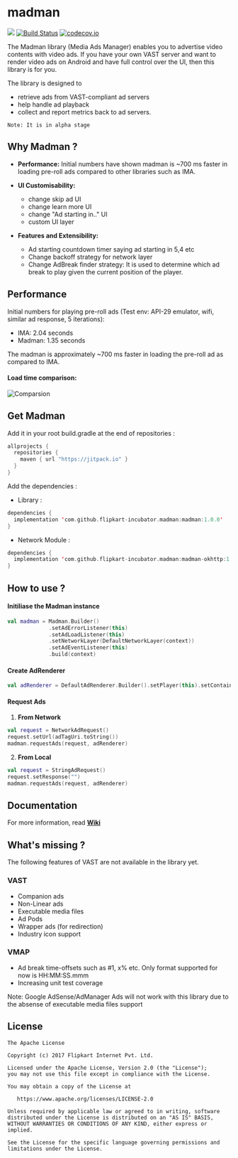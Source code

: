 # madman

[![](https://jitpack.io/v/flipkart-incubator/madman-android.svg)](https://jitpack.io/#flipkart-incubator/madman-android)
[![Build Status](https://travis-ci.org/flipkart-incubator/madman-android.svg?branch=master)](https://travis-ci.org/flipkart-incubator/madman-android) 
[![codecov.io](https://codecov.io/github/flipkart-incubator/madman-android/branch/master/graph/badge.svg)](https://codecov.io/github/flipkart-incubator/madman-android)

The Madman library (Media Ads Manager) enables you to advertise video contents with video ads. If you have your own VAST server and want to render video ads on Android and have full control over the UI, then this library is for you.

The library is designed to 

* retrieve ads from VAST-compliant ad servers
* help handle ad playback
* collect and report metrics back to ad servers.

`Note: It is in alpha stage`

## Why Madman ?

* <b>Performance:</b> Initial numbers have shown madman is ~700 ms faster in loading pre-roll ads compared to other libraries such as IMA.
  
* <b>UI Customisability:</b>

  * change skip ad UI
  * change learn more UI
  * change "Ad starting in.." UI
  * custom UI layer
  
* <b>Features and Extensibility:</b> 

  * Ad starting countdown timer saying ad starting in 5,4 etc
  * Change backoff strategy for network layer
  * Change AdBreak finder strategy: It is used to determine which ad break to play given the current position of the player.


## Performance

Initial numbers for playing pre-roll ads (Test env: API-29 emulator, wifi, similar ad response, 5 iterations):

  * IMA: 2.04 seconds
  * Madman: 1.35 seconds

The madman is approximately ~700 ms faster in loading the pre-roll ad as compared to IMA.

#### Load time comparison: 

![Comparsion](https://github.com/flipkart-incubator/madman-android/blob/master/files/comparison.gif)


## Get Madman

Add it in your root build.gradle at the end of repositories :
```kotlin
allprojects {
  repositories {
    maven { url "https://jitpack.io" }
  }
}
```

Add the dependencies :

* Library :
```kotlin
dependencies {
  implementation 'com.github.flipkart-incubator.madman:madman:1.0.0'
}
```

* Network Module :
```kotlin
dependencies {
  implementation 'com.github.flipkart-incubator.madman:madman-okhttp:1.0.0'
}
```

## How to use ?

#### Initiliase the Madman instance 
```kotlin
val madman = Madman.Builder()
             .setAdErrorListener(this)
             .setAdLoadListener(this)
             .setNetworkLayer(DefaultNetworkLayer(context))
             .setAdEventListener(this)
             .build(context)
```

#### Create AdRenderer
```kotlin
val adRenderer = DefaultAdRenderer.Builder().setPlayer(this).setContainer(adViewGroup).build(null)
```

#### Request Ads

1. <b>From Network</b>
```kotlin
val request = NetworkAdRequest()
request.setUrl(adTagUri.toString())
madman.requestAds(request, adRenderer)
```

2. <b>From Local</b>
```kotlin
val request = StringAdRequest()
request.setResponse("")
madman.requestAds(request, adRenderer)
```


## Documentation

For more information, read <b>[Wiki](https://github.com/flipkart-incubator/madman-android/wiki)</b>


## What's missing ?

The following features of VAST are not available in the library yet.

### VAST
* Companion ads
* Non-Linear ads
* Executable media files
* Ad Pods
* Wrapper ads (for redirection)
* Industry icon support

### VMAP
* Ad break time-offsets such as #1, x% etc. Only format supported for now is HH:MM:SS.mmm
* Increasing unit test coverage

Note: Google AdSense/AdManager Ads will not work with this library due to the absense of executable media files support


## License

    The Apache License
    
    Copyright (c) 2017 Flipkart Internet Pvt. Ltd.
    
    Licensed under the Apache License, Version 2.0 (the "License"); 
    you may not use this file except in compliance with the License.
    
    You may obtain a copy of the License at

       https://www.apache.org/licenses/LICENSE-2.0 
       
    Unless required by applicable law or agreed to in writing, software 
    distributed under the License is distributed on an "AS IS" BASIS,
    WITHOUT WARRANTIES OR CONDITIONS OF ANY KIND, either express or implied.
    
    See the License for the specific language governing permissions and 
    limitations under the License.
